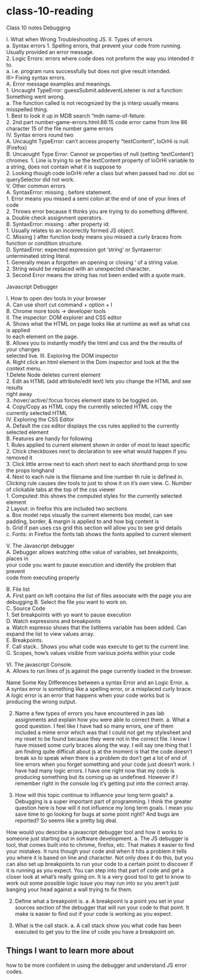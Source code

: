 # class-10-reading

Class 10 notes Debugging

I. What when Wrong Troubleshooting JS. 
II. Types of errors<br>
  a. Syntax errors
    1. Spelling errors, that prevent your code from running. Usually provided an error message.<br>
    2. Logic Errors: errors where code does not preform the way you intended it to.<br> 
      a. i.e. program runs successfully but does not give result intended.<br>
III> Fixing syntax errors.<br>
  A. Error message examples and meanings.<br>
    1. Uncaught TypeError: guessSubmit.addeventListener is not a function: Something went wrong.<br>
      a. The function called is not recognized by the js interp usually means misspelled thing.<br> 
        1. Best to look it up in MDB search “mdn name-of-feture: <br>
    2. 2nd part number-game-errors.html:86:15 code error came from line 86 character 15 of the file number game errors<br>
IV.      Syntax errors round two<br>
  A. Uncaught TypeError: can’t access property “textContent”, loOrHi is null. (Firefox)<br>
  B. Uncaought Type Error: Cannot se properties of null (setting ‘textContent’) chromes. 
    1. Line is trying to se the textContent property of loOrHi variable to a string, does not contain what it is           suppose to<br>
    2. Looking though code loOrHi refer a class but when passed had no .dot so querySelector did not work.<br>
V.	Other common errors<br>
     A.   SyntaxError: missing ; before statement. <br>
	1. Error means you missed a semi colon at the end of one of your lines of code<br>
	2. Throws error because it thinks you are trying to do something different.<br>
		a. Double check assignment operators. <br>
     B.    SyntaxError: missing : after property id:<br>
	1. Usually relates to an incorrectly formed JS object. <br>
     C.   Missing } after function body means you missed a curly braces from function or 				condition structure. <br>
     D. SyntaxError: expected expression got ‘string’ or Syntaxerror: unterminated string literal.<br>
	1. Generally mean a forgotten an opening or closing ‘ of a string value.<br> 
	2. String would be replaced with  an unexpected character.<br> 
	3. Second Error means the string has not been ended with a quote mark.<br> 


Javascript Debugger

I. How to open dev tools in your browser<br>
  A. Can use short cut command + option + I <br>
  B. Chrome more tools -> developer tools <br>
II. The inspector: DOM explorer and CSS editor<br>
  A. Shows what the HTML on page looks like at runtime as well as what css is applied<br>
	to each element on the page.<br> 
      B. Allows you to instantly modify the html and css and the the results of your changes<br>
	selected live. 
III. Exploring the DOM inspector<br> 
      A. Right click an html element in the Dom inspector and look at the the context menu.<br>
	1.Delete Node deletes current element<br>
	2. Edit as HTML (add attribute/edit text) lets you change the HTML and see results<br>
	     right away<br>
	3. :hover/:active/:focus forces element state to be toggled on.<br>
	4. Copy/Copy as HTML copy the currently selected HTML copy the currently selected 			     HTML<br>
IV. Exploring the CSS Editor<br>
     A. Default the css editor displays the css rules applied to the currently selected 			         	element<br>
     B. Features are handy for following<br>
	1. Rules applied to current element shown in order of most to least specific<br>
	2. Chick checkboxes next to declaration to see what would happen if you removed 			     it<br>
	3. Click little arrow next to each short next to each shorthand prop to sow the props 			    longhand<br>
	4. Next to each rule is the filename and line number th rule is defined in. Clicking rule 			    causes dev tools to just to show it on it’s own view. 
     C. Number of clickable tabs at the top of the css viewer<br>
	1. Computed: this shows the computed styles for the currently selected element<br>
	2 Layout: in firefox this are included two sections<br>
		a. Box model reps visually the current elements box model, can see<br> 					    padding, border, & margin is applied to and how big content is<br>
		b. Grid if pan uses css grid this section will allow you to see grid details<br>
		c. Fonts: in Firefox the fonts tab shows the fonts applied to current element<br>

V. The Javascript debugger<br>
       A. Debugger allows watching othe value of variables, set breakpoints, places in<br> 			your code you want to pause execution and identify the problem that prevent <br>
	 code from executing properly<br>

  B. File list<br>
	A. First pant on left contains the list of files associate with the page you are debugging
	B. Select the file you want to work on.<br>
	C. Source Code<br>
		1. Set breakpoints with yo want to pause execution <br>
	D. Watch expressions and breakpoints<br>
		a. Watch espresso shows that the listItems variable has been added. Can<br>
		    expand the list to view values array. <br>
	E. Breakpoints. <br>
	F. Call stack.. Shows you what code was execute to get to the current line. <br>
	G. Scopes, how’s values visible from various points within your code<br>

VI. The javascript Console. <br>
	A. Allows to run lines of js against  the page currently loaded in the browser. 

Name Some Key Differences between a syntax Error and an Logic Error.
	a. A syntax error is something like a spelling error, or a misplaced curly brace. A logic error is an error that happens when your code works but is producing the wrong output. 

2. Name a few types of errors you have encountered in pas lab assignments and explain how you were able to correct them. 
	a. What a good question. I feel like I have had so many errors, one of them included a mime error which was that I could not get my stylesheet and my reset to be found because they were not in the correct file. I know I have missed some curly braces along the way. I will say one thing that I am finding quite difficult about js at the moment is that the code doesn’t break so to speak when there is a problem do don’t get a lot of end of line errors when you forget something and your code just doesn’t work. I have had many logic errors. I have one right now that my code is producing something but its coming up as undefined. However if I remember right in the console log it’s getting put into the correct array. 

3. How will this topic continue to influence your long term goals? 
	a. Debugging is a super important part of programming. I think the greater question here is how will it not influence my long term goals. I mean you save time to go looking for bugs at some point right? And bugs are reported? So seems like a pretty big deal. 

How would you describe a javascript debugger tool and how it works to someone just starting out in software development. 
	a. The JS debugger is tool, that comes built into to chrome, firefox, etc. That makes it easier to find your mistakes. It runs though your code and when it hits a problem it tells you where it is based on line and character. Not only does it do this, but you can also set up breakpoints to run your code to a certain point to discover if it is running as you expect. You can step into that part of code and get a closer look at what’s really going on. It is a very good tool to get to know to work out some possible logic issue you may run into so you aren’t just banging your head against a wall trying to fix them. 

2. Define what a breakpoint is. 
	a. A breakpoint is a point you set in your sources section of the debugger that will run your code to that point. It make is easier to find out if your code is working as you expect. 

3. What is the call stack. 
	a. A call stack show you what code has been executed to get you to the line of code you have a breakpoint on. 



## Things I want to learn more about
  how to be more confident in using the debugger and understand JS error codes. 

     
